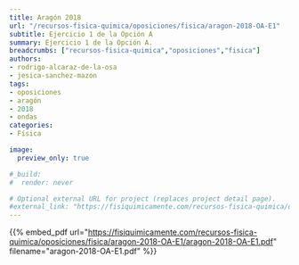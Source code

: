 ```yaml
---
title: Aragón 2018
url: "/recursos-fisica-quimica/oposiciones/fisica/aragon-2018-OA-E1"
subtitle: Ejercicio 1 de la Opción A
summary: Ejercicio 1 de la Opción A.
breadcrumbs: ["recursos-fisica-quimica","oposiciones","fisica"]
authors:
- rodrigo-alcaraz-de-la-osa
- jesica-sanchez-mazon
tags:
- oposiciones
- aragón
- 2018
- ondas
categories:
- Física

image:
  preview_only: true

#_build:
#  render: never

# Optional external URL for project (replaces project detail page).
#external_link: "https://fisiquimicamente.com/recursos-fisica-quimica/oposiciones/fisica/aragon-2018-oa-e1/aragon-2018-oa-e1.pdf"
---
```


{{% embed_pdf url="https://fisiquimicamente.com/recursos-fisica-quimica/oposiciones/fisica/aragon-2018-OA-E1/aragon-2018-OA-E1.pdf" filename="aragon-2018-OA-E1.pdf" %}}